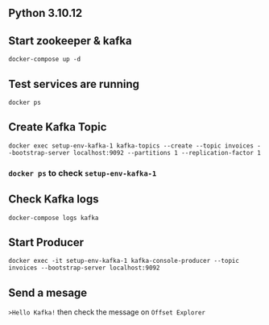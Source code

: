 
## Python 3.10.12
## Start zookeeper & kafka

`docker-compose up -d`

## Test services are running

`docker ps`

## Create Kafka Topic

`docker exec setup-env-kafka-1 kafka-topics --create --topic invoices --bootstrap-server localhost:9092 --partitions 1 --replication-factor 1`

### `docker ps` to check `setup-env-kafka-1`

## Check Kafka logs

`docker-compose logs kafka`

## Start Producer

`docker exec -it setup-env-kafka-1 kafka-console-producer --topic invoices --bootstrap-server localhost:9092`

## Send a mesage

`>Hello Kafka!` then check the message on `Offset Explorer`